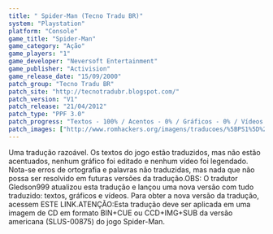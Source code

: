 ```yaml
---
title: " Spider-Man (Tecno Tradu BR)"
system: "Playstation"
platform: "Console"
game_title: "Spider-Man"
game_category: "Ação"
game_players: "1"
game_developer: "Neversoft Entertainment"
game_publisher: "Activision"
game_release_date: "15/09/2000"
patch_group: "Tecno Tradu BR"
patch_site: "http://tecnotradubr.blogspot.com/"
patch_version: "V1"
patch_release: "21/04/2012"
patch_type: "PPF 3.0"
patch_progress: "Textos - 100% / Acentos - 0% / Gráficos - 0% / Vídeos - 0%"
patch_images: ["http://www.romhackers.org/imagens/traducoes/%5BPS1%5D%20Spider-Man%20-%20Tecno%20Tradu%20BR%20-%201.jpg","http://www.romhackers.org/imagens/traducoes/%5BPS1%5D%20Spider-Man%20-%20Tecno%20Tradu%20BR%20-%202.jpg","http://www.romhackers.org/imagens/traducoes/%5BPS1%5D%20Spider-Man%20-%20Tecno%20Tradu%20BR%20-%203.jpg"]
---
```

Uma tradução razoável. Os textos do jogo estão traduzidos, mas não estão acentuados, nenhum gráfico foi editado e nenhum vídeo foi legendado. Nota-se erros de ortografia e palavras não traduzidas, mas nada que não possa ser resolvido em futuras versões da tradução.OBS: O tradutor Gledson999 atualizou esta tradução e lançou uma nova versão com tudo traduzido: textos, gráficos e vídeos. Para obter a nova versão da tradução, acessem ESTE LINK.ATENÇÃO:Esta tradução deve ser aplicada em uma imagem de CD em formato BIN+CUE ou CCD+IMG+SUB da versão americana (SLUS-00875) do jogo Spider-Man.